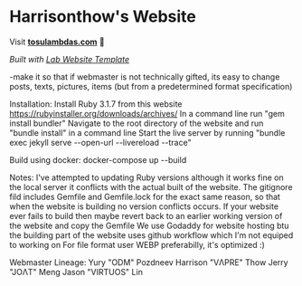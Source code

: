 
# Harrisonthow's Website

Visit **[tosulambdas.com](https://tosulambdas.com)** 🚀

_Built with [Lab Website Template](https://greene-lab.gitbook.io/lab-website-template-docs)_


-make it so that if webmaster is not technically gifted, its easy to change posts, texts, pictures, items (but from a predetermined format specification)

Installation:
    Install Ruby 3.1.7 from this website https://rubyinstaller.org/downloads/archives/
    In a command line run "gem install bundler"
    Navigate to the root directory of the website and run "bundle install" in a command line
    Start the live server by running "bundle exec jekyll serve --open-url --livereload --trace"

Build using docker:
    docker-compose up --build

Notes:
    I've attempted to updating Ruby versions although it works fine on the local server it conflicts with the actual built of the website.
    The gitignore fild includes Gemfile and Gemfile.lock for the exact same reason, so that when the website is building no version conflicts occurs.
    If your website ever fails to build then maybe revert back to an earlier working version of the website and copy the Gemfile
    We use Godaddy for website hosting btu the building part of the website uses github workflow which I'm not equiped to working on
    For file format user WEBP preferabilly, it's optimized :)

Webmaster Lineage:
Yury "ODM" Pozdneev
Harrison "VΛPRE" Thow 
Jerry "JOΛT" Meng
Jason "VIRTUOS" Lin